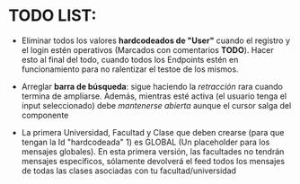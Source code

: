 # TODO LIST:

- Eliminar todos los valores **hardcodeados de "User"** cuando el registro y el login estén operativos (Marcados con comentarios **TODO**). Hacer esto al final del todo, cuando todos los Endpoints estén en funcionamiento para no ralentizar el testoe de los mismos. 

- Arreglar **barra de búsqueda**: sigue haciendo la *retracción* rara cuando termina de ampliarse. Además, mientras esté activa (el usuario tenga el input seleccionado) debe *mantenerse abierta* aunque el cursor salga del componente

- La primera Universidad, Facultad y Clase que deben crearse (para que tengan la Id "hardcodeada" 1) es GLOBAL (Un placeholder para los mensajes globales). En esta primera versión, las facultades no tendrán mensajes específicos, sólamente devolverá el feed todos los mensajes de todas las clases asociadas con tu facultad/universidad
